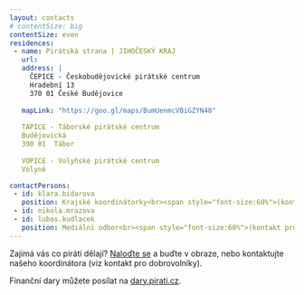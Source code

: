```yaml
---
layout: contacts
# contentSize: big
contentSize: even
residences:
 - name: Pirátská strana | JIHOČESKÝ KRAJ
   url:
   address: |
     ČEPICE - Českobudějovické pirátské centrum
     Hradební 13
     370 01 České Budějovice
     
   mapLink: "https://goo.gl/maps/BumUenmcVBiGZYN48"
   
   TAPICE - Táborské pirátské centrum
   Budějovická
   390 01  Tábor
   
   VOPICE - Volyňské pirátské centrum
   Volyně

contactPersons:
 - id: klara.bidarova
   position: Krajské koordinátorky<br><span style="font-size:60%">(kontakt pro dobrovolníky a zájemce o členství)</span>
 - id: nikola.mrazova  
 - id: lubos.kudlacek
   position: Mediální odbor<br><span style="font-size:60%">(kontakt pro novináře)</span>
---
```



Zajímá vás co piráti dělají? [Naloďte se](https://nalodeni.pirati.cz/) a buďte v obraze, nebo kontaktujte našeho koordinátora (viz kontakt pro dobrovolníky).

Finanční dary můžete posílat na [dary.pirati.cz](https://dary.pirati.cz/podpor-kraj/jihocesky/).
